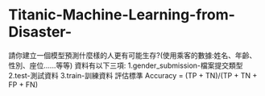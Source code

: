 # Titanic-Machine-Learning-from-Disaster-
請你建立一個模型預測什麼樣的人更有可能生存?(使用乘客的數據:姓名、年齡、性別、座位......等等)
資料有以下三項:
1.gender_submission-檔案提交類型
2.test-測試資料
3.train-訓練資料
評估標準
Accuracy = (TP + TN)/(TP + TN + FP + FN)
